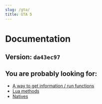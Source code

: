 ```yaml
---
slug: /gta/
title: GTA 5
---
```


# Documentation

## Version: `da43ec97`

## You are probably looking for:

* [A way to get information / run functions](lua/events.md)
* [Lua methods](lua/)
* [Natives](https://docs.fivem.net/natives/)